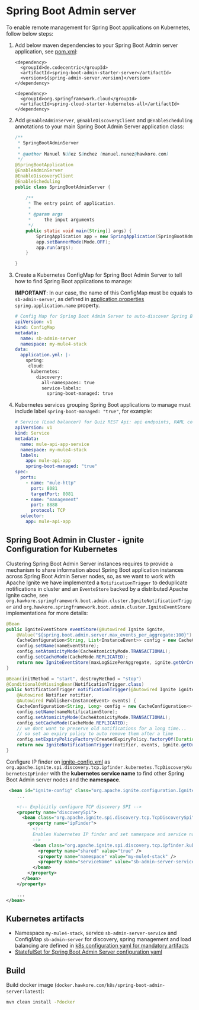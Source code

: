 # Spring Boot Admin server

To enable remote management for Spring Boot applications on Kubernetes, follow below steps:

1. Add below maven dependencies to your Spring Boot Admin server application, see [pom.xml](pom.xml):
    ```
    <dependency>
      <groupId>de.codecentric</groupId>
      <artifactId>spring-boot-admin-starter-server</artifactId>
      <version>${spring-admin-server.version}</version>
    </dependency>
   
    <dependency>
      <groupId>org.springframework.cloud</groupId>
      <artifactId>spring-cloud-starter-kubernetes-all</artifactId>
    </dependency>
    ``` 

2. Add `@EnableAdminServer`, `@EnableDiscoveryClient` and `@EnableScheduling` annotations
to your main Spring Boot Admin Server application class:

    ``` java
    /**
     * SpringBootAdminServer
     *
     * @author Manuel Núñez Sánchez (manuel.nunez@hawkore.com)
     */
    @SpringBootApplication
    @EnableAdminServer
    @EnableDiscoveryClient
    @EnableScheduling
    public class SpringBootAdminServer {
    
        /**
         * The entry point of application.
         *
         * @param args
         *     the input arguments
         */
        public static void main(String[] args) {
            SpringApplication app = new SpringApplication(SpringBootAdminServer.class);
            app.setBannerMode(Mode.OFF);
            app.run(args);
        }
    
    }
    ```
   
3. Create a Kubernetes ConfigMap for Spring Boot Admin Server to tell how to find Spring Boot applications to manage:

    **IMPORTANT**: In our case, the name of this ConfigMap must be equals to `sb-admin-server`, as defined in [application.properties](src/main/resources/application.properties) `spring.application.name` property.

    ```yaml
    # Config Map for Spring Boot Admin Server to auto-discover Spring Boot applications to manage
    apiVersion: v1
    kind: ConfigMap
    metadata:
      name: sb-admin-server
      namespace: my-mule4-stack
    data:
      application.yml: |-
        spring:
         cloud:
          kubernetes:
            discovery:
              all-namespaces: true
              service-labels:
                spring-boot-managed: true
    ```

4. Kubernetes services grouping Spring Boot applications to manage must include label `spring-boot-managed: "true"`, for example:

    ```yaml
    # Service (Load balancer) for Quiz REST Api: api endpoints, RAML console and Spring Boot management (actuator)
    apiVersion: v1
    kind: Service
    metadata:
      name: mule-api-app-service
      namespace: my-mule4-stack
      labels:
        app: mule-api-app
        spring-boot-managed: "true"
    spec:
      ports:
        - name: "mule-http"
          port: 8081
          targetPort: 8081
        - name: "management"
          port: 8888
          protocol: TCP
      selector:
        app: mule-api-app
    ```

## Spring Boot Admin in Cluster - ignite Configuration for Kubernetes

Clustering Spring Boot Admin Server instances requires to provide a mechanism to share information about Spring Boot application instances across Spring Boot Admin Server nodes,
so, as we want to work with Apache Ignite we have implemented a `NotificationTrigger` to deduplicate notifications in cluster and an `EventeStore` backed by a distributed Apache Ignite cache, 
see `org.hawkore.springframework.boot.admin.cluster.IgniteNotificationTrigger` and `org.hawkore.springframework.boot.admin.cluster.IgniteEventStore` implementations for more details:

```java
@Bean
public IgniteEventStore eventStore(@Autowired Ignite ignite,
    @Value("${spring.boot.admin.server.max_events_per_aggregate:100}") int maxLogSizePerAggregate) {
    CacheConfiguration<String, List<InstanceEvent>> config = new CacheConfiguration<>();
    config.setName(nameEventStore);
    config.setAtomicityMode(CacheAtomicityMode.TRANSACTIONAL);
    config.setCacheMode(CacheMode.REPLICATED);
    return new IgniteEventStore(maxLogSizePerAggregate, ignite.getOrCreateCache(config));
}

@Bean(initMethod = "start", destroyMethod = "stop")
@ConditionalOnMissingBean(NotificationTrigger.class)
public NotificationTrigger notificationTrigger(@Autowired Ignite ignite,
    @Autowired Notifier notifier,
    @Autowired Publisher<InstanceEvent> events) {
    CacheConfiguration<String, Long> config = new CacheConfiguration<>();
    config.setName(nameNotificationStore);
    config.setAtomicityMode(CacheAtomicityMode.TRANSACTIONAL);
    config.setCacheMode(CacheMode.REPLICATED);
    // we dont want to preserve old notifications for a long time...
    // so set an expiry policy to auto remove them after a time
    config.setExpiryPolicyFactory(CreatedExpiryPolicy.factoryOf(Duration.TEN_MINUTES));
    return new IgniteNotificationTrigger(notifier, events, ignite.getOrCreateCache(config));
}

```

Configure IP finder on [ignite-config.xml](src/main/resources/ignite-config.xml) as `org.apache.ignite.spi.discovery.tcp.ipfinder.kubernetes.TcpDiscoveryKubernetesIpFinder` with the **kubernetes service name** to find other Spring Boot Admin server nodes and the **namespace**.

```xml
 <bean id="ignite-config" class="org.apache.ignite.configuration.IgniteConfiguration">
    ...

    <!-- Explicitly configure TCP discovery SPI -->
    <property name="discoverySpi">
      <bean class="org.apache.ignite.spi.discovery.tcp.TcpDiscoverySpi">
        <property name="ipFinder">
          <!--
          Enables Kubernetes IP finder and set namespace and service name (cluster) to find SERVER nodes.
          -->
          <bean class="org.apache.ignite.spi.discovery.tcp.ipfinder.kubernetes.TcpDiscoveryKubernetesIpFinder">
            <property name="shared" value="true" />
            <property name="namespace" value="my-mule4-stack" />
            <property name="serviceName" value="sb-admin-server-service" />
          </bean>
        </property>
      </bean>
    </property>

    ...
</bean>
```

## Kubernetes artifacts

- Namespace `my-mule4-stack`, service `sb-admin-server-service` and ConfigMap `sb-admin-server` for discovery, spring management and load balancing are defined in [k8s configuration yaml for mandatory artifacts](../kubernetes/1-mandatory.yaml)
- [StatefulSet for Spring Boot Admin Server configuration yaml](../kubernetes/3-statefulset-sb-admin-server.yaml)


## Build

Build docker image (`docker.hawkore.com/k8s/spring-boot-admin-server:latest`):

```bash
mvn clean install -Pdocker
```
